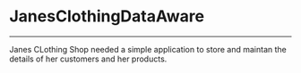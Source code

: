 # JanesClothingDataAware
-----

Janes CLothing Shop needed a simple application to store and maintan the details of her customers and her products.
